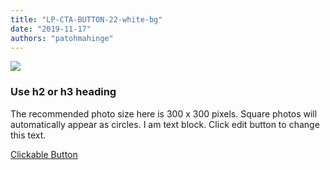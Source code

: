 ```yaml
---
title: "LP-CTA-BUTTON-22-white-bg"
date: "2019-11-17"
authors: "patohmahinge"
---
```


![](images/placeholder-300x300.jpg)

### Use h2 or h3 heading

The recommended photo size here is 300 x 300 pixels. Square photos will automatically appear as circles. I am text block. Click edit button to change this text.

[Clickable Button](#)
